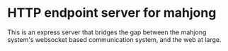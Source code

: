 # HTTP endpoint server for mahjong

This is an express server that bridges the gap between the mahjong system's websocket based communication system, and the web at large.

